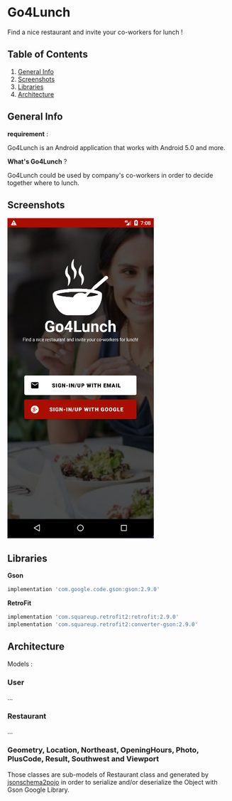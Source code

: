# Go4Lunch

Find a nice restaurant and invite your co-workers for lunch !

## Table of Contents
1. [General Info](#general-info)
2. [Screenshots](#screenshots)
3. [Libraries](#libraries)
4. [Architecture](#architecture)

## General Info

__requirement__ :

Go4Lunch is an Android application that works with Android 5.0 and more.

__What's Go4Lunch__ ?

Go4Lunch could be used by company's co-workers in order to decide together where to lunch.

## Screenshots
![Login Page](/app/src/main/res/drawable/readme1.png)

## Libraries

__Gson__
```python
implementation 'com.google.code.gson:gson:2.9.0'
```
__RetroFit__
```python
implementation 'com.squareup.retrofit2:retrofit:2.9.0'
implementation 'com.squareup.retrofit2:converter-gson:2.9.0'
```

## Architecture

Models :

### User
...
### Restaurant
...
### Geometry, Location, Northeast, OpeningHours, Photo, PlusCode, Result, Southwest and Viewport
Those classes are sub-models of Restaurant class and generated by [jsonschema2pojo](https://www.jsonschema2pojo.org) in order to serialize and/or deserialize the Object with Gson Google Library.